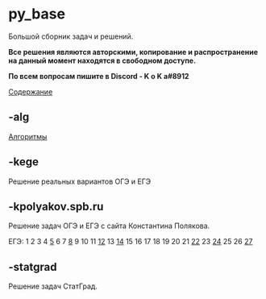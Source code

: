 # py_base
Большой сборник задач и решений.

**Все решения являются авторскими, копирование и распространение на данный момент находятся в свободном доступе.**

**По всем вопросам пишите в Discord - K o K a#8912**

[Содержание](https://github.com/koka-land/py_base/wiki/%D0%A1%D0%BE%D0%B4%D0%B5%D1%80%D0%B6%D0%B0%D0%BD%D0%B8%D0%B5)

## -alg
[Алгоритмы](https://github.com/koka-land/py_base/wiki/%D0%90%D0%BB%D0%B3%D0%BE%D1%80%D0%B8%D1%82%D0%BC%D1%8B)

## -kege
Решение реальных вариантов ОГЭ и ЕГЭ

## -kpolyakov.spb.ru
Решение задач ОГЭ и ЕГЭ с сайта Константина Полякова.

ЕГЭ: 
1
2
3
4
[5](https://github.com/koka-land/py_base/tree/master/kpolyakov.spb.ru/gia_11/t_05)
6
7
[8](https://github.com/koka-land/py_base/tree/master/kpolyakov.spb.ru/gia_11/t_08)
9
10
11
[12](https://github.com/koka-land/py_base/tree/master/kpolyakov.spb.ru/gia_11/t_12)
13
[14](https://github.com/koka-land/py_base/tree/master/kpolyakov.spb.ru/gia_11/t_14)
15
16
17
18
19
20
21
[22](https://github.com/koka-land/py_base/tree/master/kpolyakov.spb.ru/gia_11/t_22)
23
[24](https://github.com/koka-land/py_base/tree/master/kpolyakov.spb.ru/gia_11/t_24)
25
26
[27](https://github.com/koka-land/py_base/tree/master/kpolyakov.spb.ru/gia_11/t_27)

## -statgrad
Решение задач СтатГрад.

